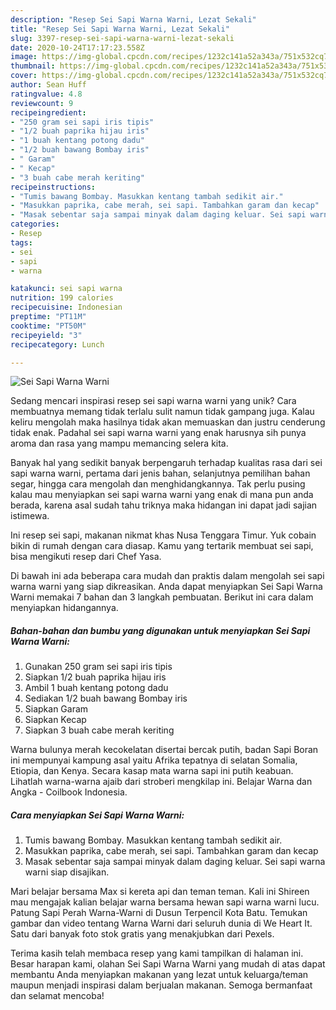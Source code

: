 ```yaml
---
description: "Resep Sei Sapi Warna Warni, Lezat Sekali"
title: "Resep Sei Sapi Warna Warni, Lezat Sekali"
slug: 3397-resep-sei-sapi-warna-warni-lezat-sekali
date: 2020-10-24T17:17:23.558Z
image: https://img-global.cpcdn.com/recipes/1232c141a52a343a/751x532cq70/sei-sapi-warna-warni-foto-resep-utama.jpg
thumbnail: https://img-global.cpcdn.com/recipes/1232c141a52a343a/751x532cq70/sei-sapi-warna-warni-foto-resep-utama.jpg
cover: https://img-global.cpcdn.com/recipes/1232c141a52a343a/751x532cq70/sei-sapi-warna-warni-foto-resep-utama.jpg
author: Sean Huff
ratingvalue: 4.8
reviewcount: 9
recipeingredient:
- "250 gram sei sapi iris tipis"
- "1/2 buah paprika hijau iris"
- "1 buah kentang potong dadu"
- "1/2 buah bawang Bombay iris"
- " Garam"
- " Kecap"
- "3 buah cabe merah keriting"
recipeinstructions:
- "Tumis bawang Bombay. Masukkan kentang tambah sedikit air."
- "Masukkan paprika, cabe merah, sei sapi. Tambahkan garam dan kecap"
- "Masak sebentar saja sampai minyak dalam daging keluar. Sei sapi warna warni siap disajikan."
categories:
- Resep
tags:
- sei
- sapi
- warna

katakunci: sei sapi warna 
nutrition: 199 calories
recipecuisine: Indonesian
preptime: "PT11M"
cooktime: "PT50M"
recipeyield: "3"
recipecategory: Lunch

---
```



![Sei Sapi Warna Warni](https://img-global.cpcdn.com/recipes/1232c141a52a343a/751x532cq70/sei-sapi-warna-warni-foto-resep-utama.jpg)

Sedang mencari inspirasi resep sei sapi warna warni yang unik? Cara membuatnya memang tidak terlalu sulit namun tidak gampang juga. Kalau keliru mengolah maka hasilnya tidak akan memuaskan dan justru cenderung tidak enak. Padahal sei sapi warna warni yang enak harusnya sih punya aroma dan rasa yang mampu memancing selera kita.

Banyak hal yang sedikit banyak berpengaruh terhadap kualitas rasa dari sei sapi warna warni, pertama dari jenis bahan, selanjutnya pemilihan bahan segar, hingga cara mengolah dan menghidangkannya. Tak perlu pusing kalau mau menyiapkan sei sapi warna warni yang enak di mana pun anda berada, karena asal sudah tahu triknya maka hidangan ini dapat jadi sajian istimewa.

Ini resep sei sapi, makanan nikmat khas Nusa Tenggara Timur. Yuk cobain bikin di rumah dengan cara diasap. Kamu yang tertarik membuat sei sapi, bisa mengikuti resep dari Chef Yasa.


Di bawah ini ada beberapa cara mudah dan praktis dalam mengolah sei sapi warna warni yang siap dikreasikan. Anda dapat menyiapkan Sei Sapi Warna Warni memakai 7 bahan dan 3 langkah pembuatan. Berikut ini cara dalam menyiapkan hidangannya.

<!--inarticleads1-->

##### Bahan-bahan dan bumbu yang digunakan untuk menyiapkan Sei Sapi Warna Warni:

1. Gunakan 250 gram sei sapi iris tipis
1. Siapkan 1/2 buah paprika hijau iris
1. Ambil 1 buah kentang potong dadu
1. Sediakan 1/2 buah bawang Bombay iris
1. Siapkan  Garam
1. Siapkan  Kecap
1. Siapkan 3 buah cabe merah keriting


Warna bulunya merah kecokelatan disertai bercak putih, badan Sapi Boran ini mempunyai kampung asal yaitu Afrika tepatnya di selatan Somalia, Etiopia, dan Kenya. Secara kasap mata warna sapi ini putih keabuan. Lihatlah warna-warna ajaib dari stroberi mengkilap ini. Belajar Warna dan Angka - Coilbook Indonesia. 

<!--inarticleads2-->

##### Cara menyiapkan Sei Sapi Warna Warni:

1. Tumis bawang Bombay. Masukkan kentang tambah sedikit air.
1. Masukkan paprika, cabe merah, sei sapi. Tambahkan garam dan kecap
1. Masak sebentar saja sampai minyak dalam daging keluar. Sei sapi warna warni siap disajikan.


Mari belajar bersama Max si kereta api dan teman teman. Kali ini Shireen mau mengajak kalian belajar warna bersama hewan sapi warna warni lucu. Patung Sapi Perah Warna-Warni di Dusun Terpencil Kota Batu. Temukan gambar dan video tentang Warna Warni dari seluruh dunia di We Heart It. Satu dari banyak foto stok gratis yang menakjubkan dari Pexels. 

Terima kasih telah membaca resep yang kami tampilkan di halaman ini. Besar harapan kami, olahan Sei Sapi Warna Warni yang mudah di atas dapat membantu Anda menyiapkan makanan yang lezat untuk keluarga/teman maupun menjadi inspirasi dalam berjualan makanan. Semoga bermanfaat dan selamat mencoba!
